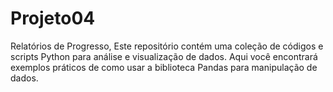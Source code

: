 # Projeto04
Relatórios de Progresso, Este repositório contém uma coleção de códigos e scripts Python para análise e visualização de dados. Aqui você encontrará exemplos práticos de como usar a biblioteca Pandas para manipulação de dados.
